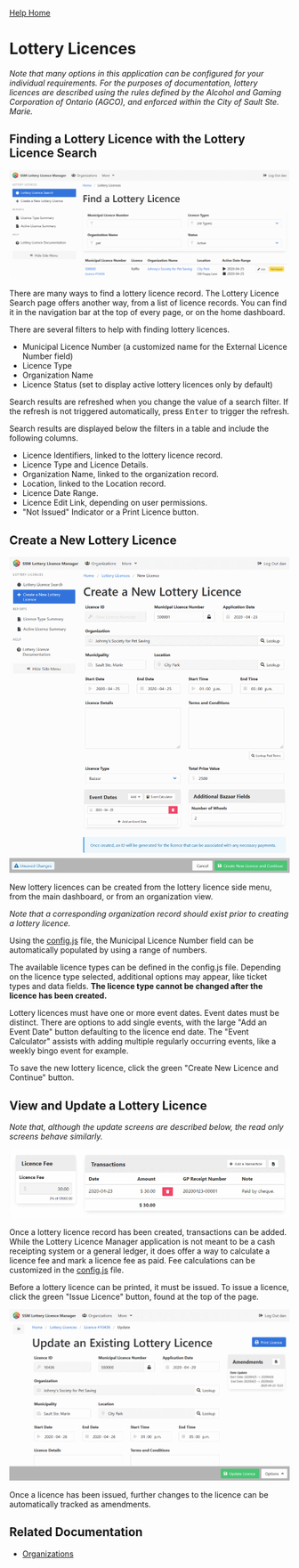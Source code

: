 [Help Home](readme.md)

# Lottery Licences

*Note that many options in this application can be configured for your individual requirements.
For the purposes of documentation, lottery licences are described using the rules defined
by the Alcohol and Gaming Corporation of Ontario (AGCO),
and enforced within the City of Sault Ste. Marie.*


## Finding a Lottery Licence with the Lottery Licence Search

![Lottery Licence Search](images/licence-search.png)

There are many ways to find a lottery licence record.
The Lottery Licence Search page offers another way, from a list of licence records.
You can find it in the navigation bar at the top of every page, or on the home dashboard.

There are several filters to help with finding lottery licences.

- Municipal Licence Number (a customized name for the External Licence Number field)
- Licence Type
- Organization Name
- Licence Status (set to display active lottery licences only by default)

Search results are refreshed when you change the value of a search filter. If the refresh is not triggered automatically, press <kbd>Enter</kbd> to trigger the refresh.

Search results are displayed below the filters in a table and include the following columns.

- Licence Identifiers, linked to the lottery licence record.
- Licence Type and Licence Details.
- Organization Name, linked to the organization record.
- Location, linked to the Location record.
- Licence Date Range.
- Licence Edit Link, depending on user permissions.
- "Not Issued" Indicator or a Print Licence button.


## Create a New Lottery Licence

![Create a New Lottery Licence](images/licence-create.png)

New lottery licences can be created from the lottery licence side menu,
from the main dashboard, or from an organization view.

*Note that a corresponding organization record should exist prior to creating
a lottery licence.*

Using the [config.js](admin-configJS.md) file, the Municipal Licence Number field can be automatically populated
by using a range of numbers.

The available licence types can be defined in the config.js file.
Depending on the licence type selected, additional options may appear,
like ticket types and data fields.
**The licence type cannot be changed after the licence has been created.**

Lottery licences must have one or more event dates.
Event dates must be distinct.
There are options to add single events, with the large "Add an Event Date" button
defaulting to the licence end date.
The "Event Calculator" assists with adding multiple regularly occurring events,
like a weekly bingo event for example.

To save the new lottery licence, click the green "Create New Licence and Continue" button.


## View and Update a Lottery Licence

*Note that, although the update screens are described below,
the read only screens behave similarly.*

![Licence Fee and Transactions](images/licence-edit-transactions.png)

Once a lottery licence record has been created, transactions can be added.
While the Lottery Licence Manager application is not meant to be
a cash receipting system or a general ledger,
it does offer a way to calculate a licence fee and mark a licence fee as paid.
Fee calculations can be customized in the [config.js](admin-configJS.md) file.

Before a lottery licence can be printed, it must be issued.
To issue a licence, click the green "Issue Licence" button,
found at the top of the page.

![Licence with Amendents](images/licence-edit-amendments.png)

Once a licence has been issued, further changes to the licence can be
automatically tracked as amendments.


## Related Documentation

- [Organizations](organizations.md)
